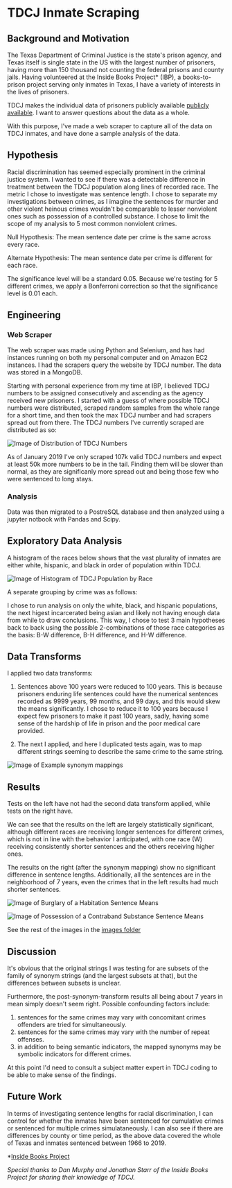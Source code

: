 # TDCJ Inmate Scraping
## Background and Motivation
The Texas Department of Criminal Justice is the state's prison agency, and Texas itself is single state in the US with the largest number of prisoners, having more than 150 thousand not counting the federal prisons and county jails. Having volunteered at the Inside Books Project* (IBP), a books-to-prison project serving only inmates in Texas, I have a variety of interests in the lives of prisoners. 

TDCJ makes the individual data of prisoners publicly available [publicly available](offender.tdcj.texas.gov/OffenderSearch/). I want to answer questions about the data as a whole. 

With this purpose, I've made a web scraper to capture all of the data on TDCJ inmates, and have done a sample analysis of the data. 

## Hypothesis
Racial discrimination has seemed especially prominent in the criminal justice system. I wanted to see if there was a detectable difference in treatment between the TDCJ population along lines of recorded race. The metric I chose to investigate was sentence length. I chose to separate my investigations between crimes, as I imagine the sentences for murder and other violent heinous crimes wouldn't be comparable to lesser nonviolent ones such as possession of a controlled substance. I chose to limit the scope of my analysis to 5 most common nonviolent crimes. 

Null Hypothesis: The mean sentence date per crime is the same across every race. 

Alternate Hypothesis: The mean sentence date per crime is different for each race. 

The significance level will be a standard 0.05. Because we're testing for 5 different crimes, we apply a Bonferroni correction so that the significance level is 0.01 each.

## Engineering
### Web Scraper
The web scraper was made using Python and Selenium, and has had instances running on both my personal computer and on Amazon EC2 instances. I had the scrapers query the website by TDCJ number. The data was stored in a MongoDB. 

Starting with personal experience from my time at IBP, I believed TDCJ numbers to be assigned consecutively and ascending as the agency received new prisoners. I started with a guess of where possible TDCJ numbers were distributed, scraped random samples from the whole range for a short time, and then took the max TDCJ number and had scrapers spread out from there. The TDCJ numbers I've currently scraped are distributed as so:

![Image of Distribution of TDCJ Numbers](https://github.com/Greenford/tdcj/blob/master/images/TDCJnumdist.png)

As of January 2019 I've only scraped 107k valid TDCJ numbers and expect at least 50k more numbers to be in the tail. Finding them will be slower than normal, as they are significanly more spread out and being those few who were sentenced to long stays. 

### Analysis
Data was then migrated to a PostreSQL database and then analyzed using a jupyter notbook with Pandas and Scipy. 

## Exploratory Data Analysis
A histogram of the races below shows that the vast plurality of inmates are either white, hispanic, and black in order of population within TDCJ. 

![Image of Histogram of TDCJ Population by Race](https://github.com/Greenford/tdcj/blob/master/images/racedist.png)

A separate grouping by crime was as follows: 

I chose to run analysis on only the white, black, and hispanic populations, the next higest incarcerated being asian and likely not having enough data from while to draw conclusions. This way, I chose to test 3 main hypotheses back to back using the possible 2-combinations of those race categories as the basis: B-W difference, B-H difference, and H-W difference. 

## Data Transforms
I applied two data transforms:
1. Sentences above 100 years were reduced to 100 years. This is because prisoners enduring life sentences could have the numerical sentences recorded as 9999 years, 99 months, and 99 days, and this would skew the means significantly. I chose to reduce it to 100 years because I expect few prisoners to make it past 100 years, sadly, having some sense of the hardship of life in prison and the poor medical care provided. 

2. The next I applied, and here I duplicated tests again, was to map different strings seeming to describe the same crime to the same string. 

![Image of Example synonym mappings](https://github.com/Greenford/tdcj/blob/master/images/synonyms.png) 
 

## Results
Tests on the left have not had the second data transform applied, while tests on the right have.

We can see that the results on the left are largely statistically significant, although different races are receiving longer sentences for different crimes, which is not in line with the behavior I anticipated, with one race (W) receiving consistently shorter sentences and the others receiving higher ones. 

The results on the right (after the synonym mapping) show no significant difference in sentence lengths. Additionally, all the sentences are in the neighborhood of 7 years, even the crimes that in the left results had much shorter sentences. 

![Image of Burglary of a Habitation Sentence Means](https://github.com/Greenford/tdcj/blob/master/images/Burg-H.png)

![Image of Possession of a Contraband Substance Sentence Means](https://github.com/Greenford/tdcj/blob/master/images/2Poss.png)

See the rest of the images in the [images folder](/images)

## Discussion
It's obvious that the original strings I was testing for are subsets of the family of synonym strings (and the largest subsets at that), but the differences between subsets is unclear. 

Furthermore, the post-synonym-transform results all being about 7 years in mean simply doesn't seem right. Possible confounding factors include:
1. sentences for the same crimes may vary with concomitant crimes offenders are tried for simultaneously.
2. sentences for the same crimes may vary with the number of repeat offenses. 
3. in addition to being semantic indicators, the mapped synonyms may be symbolic indicators for different crimes. 

At this point I'd need to consult a subject matter expert in TDCJ coding to be able to make sense of the findings. 

## Future Work
In terms of investigating sentence lengths for racial discrimination, I can control for whether the inmates have been sentenced for cumulative crimes or sentenced for multiple crimes simulataneously. I can also see if there are differences by county or time period, as the above data covered the whole of Texas and inmates sentenced between 1966 to 2019. 

*[Inside Books Project](insidebooksproject.org)

*Special thanks to Dan Murphy and Jonathan Starr of the Inside Books Project for sharing their knowledge of TDCJ.* 
